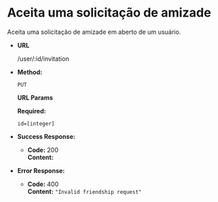 # Aceita uma solicitação de amizade 
Aceita uma solicitação de amizade em aberto de um usuário.

* **URL**

  /user/:id/invitation

* **Method:**

  `PUT`

  **URL Params**

   **Required:**
   
   `id=[integer]`


* **Success Response:**

  * **Code:** 200 <br />
    **Content:** 

* **Error Response:**
  * **Code:** 400  <br />
    **Content:** `"Invalid friendship request"`